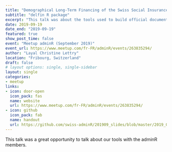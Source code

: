 ```yaml
---
title: "Demographical Long-Term Financing of the Swiss Social Insurances"
subtitle: "delfin R package"
excerpt: "This talk was about the tools used to build official documents and budgets of the Swiss social insurances."
date: 2019-09-19
date_end: "2019-09-19"
featured: true
show_post_time: false
event: "Meetup adminR (September 2019)"
event_url: https://www.meetup.com/fr-FR/adminR/events/263835294/
author: "Layal Christine Lettry"
location: "Fribourg, Switzerland"
draft: false
# layout options: single, single-sidebar
layout: single
categories:
- meetup
links:
- icon: door-open
  icon_pack: fas
  name: website
  url: https://www.meetup.com/fr-FR/adminR/events/263835294/
- icon: github
  icon_pack: fab
  name: handout
  url: https://github.com/swiss-adminR/201909_slides/blob/master/2019_09_19_plc_presentation_delfin.pdf
---
```


This talk was a great opportunity to talk about our tools with the adminR members.
